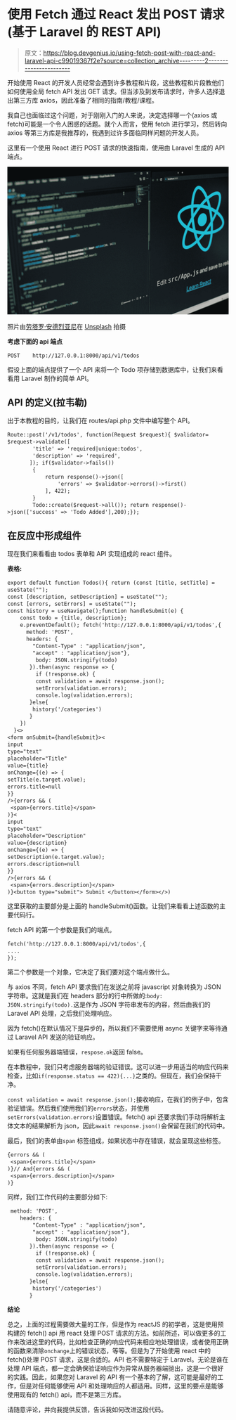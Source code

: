 # 使用 Fetch 通过 React 发出 POST 请求(基于 Laravel 的 REST API)

> 原文：<https://blog.devgenius.io/using-fetch-post-with-react-and-laravel-api-c99019367f2e?source=collection_archive---------2----------------------->

开始使用 React 的开发人员经常会遇到许多教程和片段，这些教程和片段教他们如何使用全局 fetch API 发出 GET 请求。但当涉及到发布请求时，许多人选择退出第三方库 axios，因此准备了相同的指南/教程/课程。

我自己也面临过这个问题，对于刚刚入门的人来说，决定选择哪一个(axios 或 fetch)可能是一个令人困惑的话题。就个人而言，使用 fetch 进行学习，然后转向 axios 等第三方库是我推荐的，我遇到过许多面临同样问题的开发人员。

这里有一个使用 React 进行 POST 请求的快速指南，使用由 Laravel 生成的 API 端点。

![](img/864084afae6166368f3c6d801ad4bacb.png)

照片由[劳塔罗·安德烈亚尼](https://unsplash.com/@lautaroandreani?utm_source=medium&utm_medium=referral)在 [Unsplash](https://unsplash.com?utm_source=medium&utm_medium=referral) 拍摄

**考虑下面的 api 端点**

```
POST    http://127.0.0.1:8000/api/v1/todos
```

假设上面的端点提供了一个 API 来将一个 Todo 项存储到数据库中，让我们来看看用 Laravel 制作的简单 API。

## API 的定义(拉韦勒)

出于本教程的目的，让我们在 routes/api.php 文件中编写整个 API。

```
Route::post('/v1/todos', function(Request $request){ $validator= $request->validate([
        'title' => 'required|unique:todos',
        'description' => 'required',
       ]); if($validator->fails())
        {
            return response()->json([
                'errors' => $validator->errors()->first()
            ], 422);
        }
        Todo::create($request->all()); return response()->json(['success' => 'Todo Added'],200);});
```

## 在反应中形成组件

现在我们来看看由 todos 表单和 API 实现组成的 react 组件。

**表格:**

```
export default function Todos(){ return (const [title, setTitle] = useState("");
const [description, setDescription] = useState("");
const [errors, setErrors] = useState("");
const history = useNavigate();function handleSubmit(e) {
    const todo = {title, description};
    e.preventDefault(); fetch('http://127.0.0.1:8000/api/v1/todos',{
      method: 'POST',
      headers: {
        "Content-Type" : "application/json",
        "accept" : "application/json"},
         body: JSON.stringify(todo)
       }).then(async response => {
         if (!response.ok) {
         const validation = await response.json();
         setErrors(validation.errors);
         console.log(validation.errors);
       }else{
        history('/categories')
       }
    })
  }<>
<form onSubmit={handleSubmit}><
input 
type="text" 
placeholder="Title" 
value={title} 
onChange={(e) => {
setTitle(e.target.value); 
errors.title=null
}} 
/>{errors && (
 <span>{errors.title}</span>
)}<
input 
type="text" 
placeholder="Description" 
value={description} 
onChange={(e) => {
setDescription(e.target.value); 
errors.description=null
}} 
/>{errors && (
 <span>{errors.description}</span>
)}<button type="submit"> Submit </button></form></>)
```

这里获取的主要部分是上面的 handleSubmit()函数。让我们来看看上述函数的主要代码行。

fetch API 的第一个参数是我们的端点。

```
fetch('http://127.0.0.1:8000/api/v1/todos',{
....
});
```

第二个参数是一个对象，它决定了我们要对这个端点做什么。

与 axios 不同，fetch API 要求我们在发送之前将 javascript 对象转换为 JSON 字符串。这就是我们在 headers 部分的行中所做的:`body: JSON.stringify(todo).`这是作为 JSON 字符串发布的内容，然后由我们的 Laravel API 处理，之后我们处理响应。

因为 fetch()在默认情况下是异步的，所以我们不需要使用 async 关键字来等待通过 Laravel API 发送的验证响应。

如果有任何服务器端错误，`respose.ok`返回 false。

在本教程中，我们只考虑服务器端的验证错误。这可以进一步用适当的响应代码来检查，比如`if(response.status == 422){...}`之类的。但现在，我们会保持干净。

`const validation = await response.json();`接收响应，在我们的例子中，包含验证错误。然后我们使用我们的`errors`状态，并使用`setErrors(validation.errors)`设置错误。fetch() api 还要求我们手动将解析主体文本的结果解析为 json，因此`await response.json()`会保留在我们的代码中。

最后，我们的表单由`span` 标签组成，如果状态中存在错误，就会呈现这些标签。

```
{errors && (
 <span>{errors.title}</span>
)}// And{errors && (
 <span>{errors.description}</span>
)}
```

同样，我们工作代码的主要部分如下:

```
 method: 'POST',
    headers: {
        "Content-Type" : "application/json",
        "accept" : "application/json"},
         body: JSON.stringify(todo)
       }).then(async response => {
         if (!response.ok) {
         const validation = await response.json();
         setErrors(validation.errors);
         console.log(validation.errors);
       }else{
        history('/categories')
       }
```

**结论**

总之，上面的过程需要做大量的工作，但是作为 reactJS 的初学者，这是使用预构建的 fetch() api 用 react 处理 POST 请求的方法。如前所述，可以做更多的工作来改进这里的代码，比如检查正确的响应代码来相应地处理错误，或者使用正确的函数来清除`onchange`上的错误状态，等等。但是为了开始使用 react 中的 fetch()处理 POST 请求，这是合适的。API 也不需要特定于 Laravel。无论是谁在处理 API 端点，都一定会确保验证响应作为异常从服务器端抛出，这是一个很好的实践。因此，如果您对 Laravel 的 API 有一个基本的了解，这可能是最好的工作，但是对任何能够使用 API 和处理响应的人都适用。同样，这里的要点是能够使用现有的 fetch() api，而不是第三方库。

请随意评论，并向我提供反馈，告诉我如何改进这段代码。